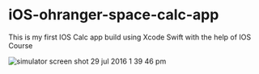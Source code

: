 # iOS-ohranger-space-calc-app
This is my first IOS Calc app build using Xcode Swift with the help of IOS Course 


![simulator screen shot 29 jul 2016 1 39 46 pm](https://cloud.githubusercontent.com/assets/11006814/17238865/04a8cc98-5592-11e6-8a73-34fab09b7183.png)
